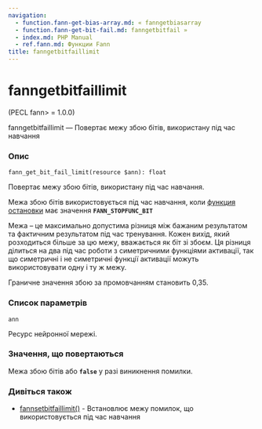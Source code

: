 ```yaml
---
navigation:
  - function.fann-get-bias-array.md: « fanngetbiasarray
  - function.fann-get-bit-fail.md: fanngetbitfail »
  - index.md: PHP Manual
  - ref.fann.md: Функции Fann
title: fanngetbitfaillimit
---
```

# fanngetbitfaillimit

(PECL fann> = 1.0.0)

fanngetbitfaillimit — Повертає межу збою бітів, використану під час навчання

### Опис

```methodsynopsis
fann_get_bit_fail_limit(resource $ann): float
```

Повертає межу збою бітів, використану під час навчання.

Межа збою бітів використовується під час навчання, коли [функция остановки](fann.constants.md#constants.fann-stopfunc) має значення **`FANN_STOPFUNC_BIT`**

Межа – це максимально допустима різниця між бажаним результатом та фактичним результатом під час тренування. Кожен вихід, який розходиться більше за цю межу, вважається як біт зі збоєм. Ця різниця ділиться на два під час роботи з симетричними функціями активації, так що симетричні і не симетричні функції активації можуть використовувати одну і ту ж межу.

Граничне значення збою за промовчанням становить 0,35.

### Список параметрів

`ann`

Ресурс нейронної мережі.

### Значення, що повертаються

Межа збою бітів або **`false`** у разі виникнення помилки.

### Дивіться також

-   [fannsetbitfaillimit()](function.fann-set-bit-fail-limit.md) - Встановлює межу помилок, що використовується під час навчання
